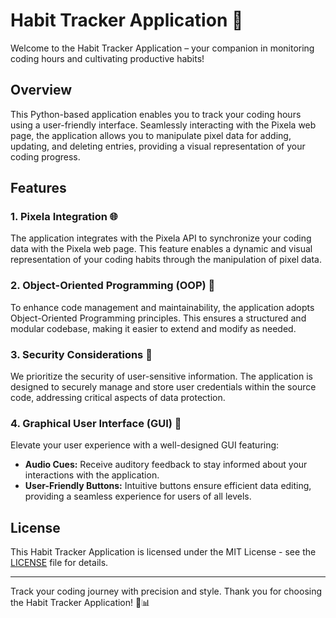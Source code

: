 # Habit Tracker Application 📆

Welcome to the Habit Tracker Application – your companion in monitoring coding hours and cultivating productive habits!

## Overview

This Python-based application enables you to track your coding hours using a user-friendly interface. Seamlessly interacting with the Pixela web page, the application allows you to manipulate pixel data for adding, updating, and deleting entries, providing a visual representation of your coding progress.

## Features

### 1. Pixela Integration 🌐

The application integrates with the Pixela API to synchronize your coding data with the Pixela web page. This feature enables a dynamic and visual representation of your coding habits through the manipulation of pixel data.

### 2. Object-Oriented Programming (OOP) 🚀

To enhance code management and maintainability, the application adopts Object-Oriented Programming principles. This ensures a structured and modular codebase, making it easier to extend and modify as needed.

### 3. Security Considerations 🔐

We prioritize the security of user-sensitive information. The application is designed to securely manage and store user credentials within the source code, addressing critical aspects of data protection.

### 4. Graphical User Interface (GUI) 🎨

Elevate your user experience with a well-designed GUI featuring:

- **Audio Cues:** Receive auditory feedback to stay informed about your interactions with the application.
- **User-Friendly Buttons:** Intuitive buttons ensure efficient data editing, providing a seamless experience for users of all levels.



## License

This Habit Tracker Application is licensed under the MIT License - see the [LICENSE](LICENSE) file for details.

---

Track your coding journey with precision and style. Thank you for choosing the Habit Tracker Application! 🚀📊
